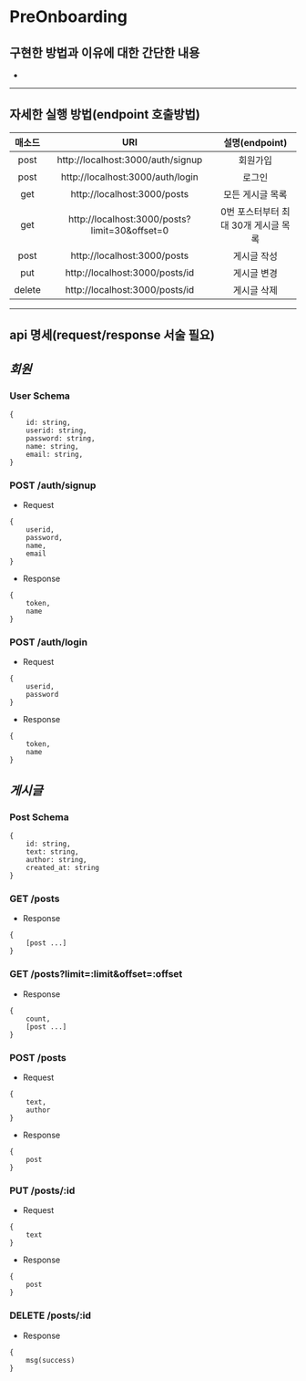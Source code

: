 # PreOnboarding

## 구현한 방법과 이유에 대한 간단한 내용
- 
---------------------------------------
## 자세한 실행 방법(endpoint 호출방법)
|매소드|URI|설명(endpoint)|
|:---:|:----:|:---:|
|post|http://localhost:3000/auth/signup|회원가입|
|post|http://localhost:3000/auth/login|로그인|
|get|http://localhost:3000/posts|모든 게시글 목록|
|get|http://localhost:3000/posts?limit=30&offset=0|0번 포스터부터 최대 30개 게시글 목록|
|post|http://localhost:3000/posts|게시글 작성|
|put|http://localhost:3000/posts/id|게시글 변경|
|delete|http://localhost:3000/posts/id|게시글 삭제|

-----------------------------------------
## api 명세(request/response 서술 필요)
## ***회원***
### User Schema
```
{
	id: string,
	userid: string,
	password: string,
	name: string,
	email: string,
}
```

### POST /auth/signup
- Request
```
{
	userid,
	password,
	name,
	email
}
```
- Response
```
{
	token,
	name
}
```

### POST /auth/login
- Request
```
{
	userid,
	password
}
```
- Response
```
{
	token,
	name
}
```

## ***게시글***
### Post Schema
```
{
	id: string,
	text: string,
	author: string,
	created_at: string
}
```

### GET /posts
- Response
```
{
	[post ...]
}
```

### GET /posts?limit=:limit&offset=:offset
- Response
```
{
	count,
	[post ...]
}
```

### POST /posts
- Request
```
{
	text,
	author
}
```

- Response
```
{
	post
}
```

### PUT /posts/:id
- Request
```
{
	text
}
```

- Response
```
{
	post
}
```

### DELETE /posts/:id
- Response
```
{
	msg(success)
}
```